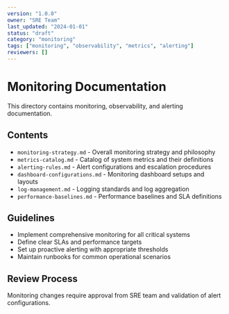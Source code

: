 ```yaml
---
version: "1.0.0"
owner: "SRE Team"
last_updated: "2024-01-01"
status: "draft"
category: "monitoring"
tags: ["monitoring", "observability", "metrics", "alerting"]
reviewers: []
---
```


# Monitoring Documentation

This directory contains monitoring, observability, and alerting documentation.


## Contents

- `monitoring-strategy.md` - Overall monitoring strategy and philosophy
- `metrics-catalog.md` - Catalog of system metrics and their definitions
- `alerting-rules.md` - Alert configurations and escalation procedures
- `dashboard-configurations.md` - Monitoring dashboard setups and layouts
- `log-management.md` - Logging standards and log aggregation
- `performance-baselines.md` - Performance baselines and SLA definitions


## Guidelines

- Implement comprehensive monitoring for all critical systems
- Define clear SLAs and performance targets
- Set up proactive alerting with appropriate thresholds
- Maintain runbooks for common operational scenarios


## Review Process

Monitoring changes require approval from SRE team and validation of alert configurations.
